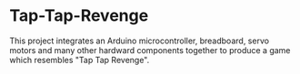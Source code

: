 # Tap-Tap-Revenge
This project integrates an Arduino microcontroller, breadboard, servo motors and many other hardward components together to produce a game which resembles "Tap Tap Revenge".
